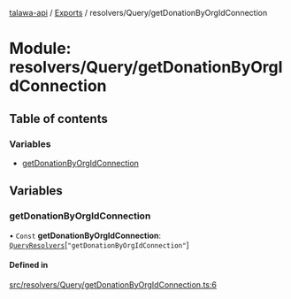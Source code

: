[talawa-api](../README.md) / [Exports](../modules.md) / resolvers/Query/getDonationByOrgIdConnection

# Module: resolvers/Query/getDonationByOrgIdConnection

## Table of contents

### Variables

- [getDonationByOrgIdConnection](resolvers_Query_getDonationByOrgIdConnection.md#getdonationbyorgidconnection)

## Variables

### getDonationByOrgIdConnection

• `Const` **getDonationByOrgIdConnection**: [`QueryResolvers`](types_generatedGraphQLTypes.md#queryresolvers)[``"getDonationByOrgIdConnection"``]

#### Defined in

[src/resolvers/Query/getDonationByOrgIdConnection.ts:6](https://github.com/PalisadoesFoundation/talawa-api/blob/b8b7d29/src/resolvers/Query/getDonationByOrgIdConnection.ts#L6)
